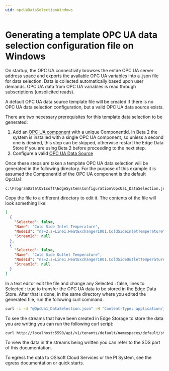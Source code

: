 ```yaml
---
uid: opcUaDataSelectionWindows
---
```


# Generating a template OPC UA data selection configuration file on Windows

On startup, the OPC UA connectivity browses the entire OPC UA server address space and exports the available OPC UA variables into a .json file for data selection. Data is collected automatically based upon user demands.  OPC UA data from OPC UA variables is read through subscriptions (unsolicited reads).

A default OPC UA data source template file will be created if there is no OPC UA data selection configuration, but a valid OPC UA data source exists.

There are two necessary prerequisites for this template data selection to be generated:

1. Add an [OPC UA component](xref:edgeSystemConfiguration) with a unique ComponentId. In Beta 2 the system is installed with a single OPC UA component, so unless a second one is desired, this step can be skipped, otherwise restart the Edge Data Store if you are using Beta 2 before proceeding to the next step.
2. Configure a valid [OPC UA Data Source](xref:opcUaOverview)

Once these steps are taken a template OPC UA data selection will be generated in the following directory. For the purpose of this example it is assumed the ComponentId of the OPC UA component is the default OpcUa1:

```cmd
c:\ProgramData\OSIsoft\EdgeSystem\Configuration\OpcUa1_DataSelection.json
```

Copy the file to a different directory to edit it. The contents of the file will look something like:

```json
[
  {
    "Selected": false,
    "Name": "Cold Side Inlet Temperature",
    "NodeId": "ns=2;s=Line1.HeatExchanger1001.ColdSideInletTemperature",
    "StreamId": null
  },
  {
    "Selected": false,
    "Name": "Cold Side Outlet Temperature",
    "NodeId": "ns=2;s=Line1.HeatExchanger1001.ColdSideOutletTemperature",
    "StreamId": null
  }
]
```

In a text editor edit the file and change any Selected : false, lines to Selected : true to transfer the OPC UA data to be stored in the Edge Data Store. After that is done, in the same directory where you edited the generated file, run the following curl command:

```bash
curl -i -d "@OpcUa1_DataSelection.json" -H "Content-Type: application/json" -X PUT http://localhost:5590/api/v1/configuration/OpcUa1/Dataselection
```

To see the streams that have been created in Edge Storage to store the data you are writing you can run the following curl script:

```bash
curl http://localhost:5590/api/v1/tenants/default/namespaces/default/streams/
```

To view the data in the streams being written  you can refer to the SDS part of this documentation.

To egress the data to OSIsoft Cloud Services or the PI System, see the egress documentation or quick starts.
